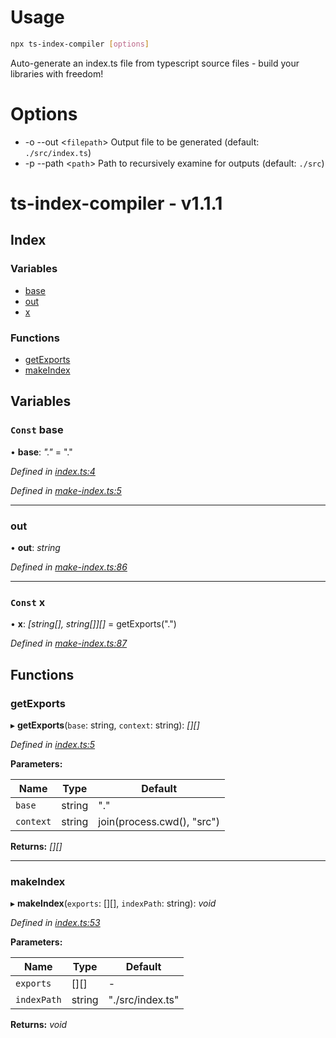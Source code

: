 
<a name="__climd"></a>

# Usage
```bash
npx ts-index-compiler [options]
```
Auto-generate an index.ts file from typescript source files - build your libraries with freedom!
# Options
* -o --out \<`filepath`> Output file to be generated (default: `./src/index.ts`)
* -p --path \<`path`> Path to recursively examine for outputs (default: `./src`)

<a name="_librarymd"></a>


# ts-index-compiler - v1.1.1

## Index

### Variables

* [base](#const-base)
* [out](#out)
* [x](#const-x)

### Functions

* [getExports](#getexports)
* [makeIndex](#makeindex)

## Variables

### `Const` base

• **base**: *"."* = "."

*Defined in [index.ts:4](https://github.com/rhdeck/ts-index-compiler/blob/af239bd/src/index.ts#L4)*

*Defined in [make-index.ts:5](https://github.com/rhdeck/ts-index-compiler/blob/af239bd/src/make-index.ts#L5)*

___

###  out

• **out**: *string*

*Defined in [make-index.ts:86](https://github.com/rhdeck/ts-index-compiler/blob/af239bd/src/make-index.ts#L86)*

___

### `Const` x

• **x**: *[string[], string[]][]* = getExports(".")

*Defined in [make-index.ts:87](https://github.com/rhdeck/ts-index-compiler/blob/af239bd/src/make-index.ts#L87)*

## Functions

###  getExports

▸ **getExports**(`base`: string, `context`: string): *[][]*

*Defined in [index.ts:5](https://github.com/rhdeck/ts-index-compiler/blob/af239bd/src/index.ts#L5)*

**Parameters:**

Name | Type | Default |
------ | ------ | ------ |
`base` | string | "." |
`context` | string | join(process.cwd(), "src") |

**Returns:** *[][]*

___

###  makeIndex

▸ **makeIndex**(`exports`: [][], `indexPath`: string): *void*

*Defined in [index.ts:53](https://github.com/rhdeck/ts-index-compiler/blob/af239bd/src/index.ts#L53)*

**Parameters:**

Name | Type | Default |
------ | ------ | ------ |
`exports` | [][] | - |
`indexPath` | string | "./src/index.ts" |

**Returns:** *void*
